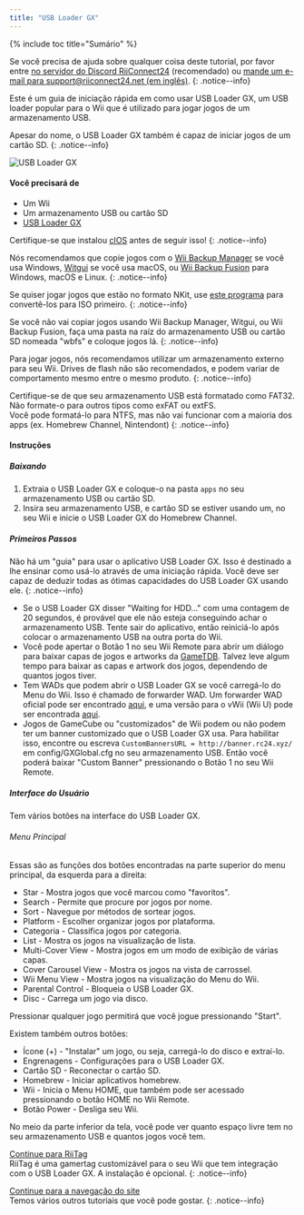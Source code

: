 ```yaml
---
title: "USB Loader GX"
---
```


{% include toc title="Sumário" %}

Se você precisa de ajuda sobre qualquer coisa deste tutorial, por favor entre [no servidor do Discord RiiConnect24](https://discord.gg/rc24) (recomendado) ou [mande um e-mail para support@riiconnect24.net (em inglês)](mailto:support@riiconnect24.net).
{: .notice--info}

Este é um guia de iniciação rápida em como usar USB Loader GX, um USB loader popular para o Wii que é utilizado para jogar jogos de um armazenamento USB.

Apesar do nome, o USB Loader GX também é capaz de iniciar jogos de um cartão SD.
{: .notice--info}

![USB Loader GX](/images/usbloadergx.png)

#### Você precisará de

* Um Wii
* Um armazenamento USB ou cartão SD
* [USB Loader GX](https://oscwii.org/library/app/usbloader_gx)

Certifique-se que instalou [cIOS](/cios) antes de seguir isso!
{: .notice--info}

Nós recomendamos que copie jogos com o [Wii Backup Manager](/wiibackupmanager) se você usa Windows, [Witgui](https://desairem.com/wordpress/category/witgui-download/) se você usa macOS, ou [Wii Backup Fusion](https://github.com/larsenv/Wii-Backup-Fusion) para Windows, macOS e Linux.
{: .notice--info}

Se quiser jogar jogos que estão no formato NKit, use [este programa](https://gbatemp.net/download/nkit.36157/) para convertê-los para ISO primeiro.
{: .notice--info}

Se você não vai copiar jogos usando Wii Backup Manager, Witgui, ou Wii Backup Fusion, faça uma pasta na raíz do armazenamento USB ou cartão SD nomeada "wbfs" e coloque jogos lá.
{: .notice--info}

Para jogar jogos, nós recomendamos utilizar um armazenamento externo para seu Wii. Drives de flash não são recomendados, e podem variar de comportamento mesmo entre o mesmo produto.
{: .notice--info}

Certifique-se de que seu armazenamento USB está formatado como FAT32. Não formate-o para outros tipos como exFAT ou extFS. <br> Você pode formatá-lo para NTFS, mas não vai funcionar com a maioria dos apps (ex. Homebrew Channel, Nintendont)
{: .notice--info}

#### Instruções

##### Baixando

1. Extraia o USB Loader GX e coloque-o na pasta `apps` no seu armazenamento USB ou cartão SD.
2. Insira seu armazenamento USB, e cartão SD se estiver usando um, no seu Wii e inicie o USB Loader GX do Homebrew Channel.

##### Primeiros Passos

Não há um "guia" para usar o aplicativo USB Loader GX. Isso é destinado a lhe ensinar como usá-lo através de uma iniciação rápida. Você deve ser capaz de deduzir todas as ótimas capacidades do USB Loader GX usando ele.
{: .notice--info}

* Se o USB Loader GX disser "Waiting for HDD..." com uma contagem de 20 segundos, é provável que ele não esteja conseguindo achar o armazenamento USB. Tente sair do aplicativo, então reiniciá-lo após colocar o armazenamento USB na outra porta do Wii.
* Você pode apertar o Botão 1 no seu Wii Remote para abrir um diálogo para baixar capas de jogos e artworks da [GameTDB](https://gametdb.com/). Talvez leve algum tempo para baixar as capas e artwork dos jogos, dependendo de quantos jogos tiver.
* Tem WADs que podem abrir o USB Loader GX se você carregá-lo do Menu do Wii. Isso é chamado de forwarder WAD. Um forwarder WAD oficial pode ser encontrado [aqui](https://sourceforge.net/projects/usbloadergx/files/Releases/Forwarders/USB%20Loader%20GX-UNEO_Forwarder_5_1_AHBPROT.wad), e uma versão para o vWii (Wii U) pode ser encontrada [aqui](https://sourceforge.net/projects/usbloadergx/files/Releases/Forwarders/USB%20Loader%20GX-UNEO_Forwarder_5_1_AHBPROT_vWii%20%28Fix%29.wad).
* Jogos de GameCube ou "customizados" de Wii podem ou não podem ter um banner customizado que o USB Loader GX usa. Para habilitar isso, encontre ou escreva `CustomBannersURL = http://banner.rc24.xyz/` em config/GXGlobal.cfg no seu armazenamento USB. Então você poderá baixar "Custom Banner" pressionando o Botão 1 no seu Wii Remote.

##### Interface do Usuário

Tem vários botões na interface do USB Loader GX.

###### Menu Principal

Essas são as funções dos botões encontradas na parte superior do menu principal, da esquerda para a direita:

* Star - Mostra jogos que você marcou como "favoritos".
* Search - Permite que procure por jogos por nome.
* Sort - Navegue por métodos de sortear jogos.
* Platform - Escolher organizar jogos por plataforma.
* Categoria - Classifica jogos por categoria.
* List - Mostra os jogos na visualização de lista.
* Multi-Cover View - Mostra jogos em um modo de exibição de várias capas.
* Cover Carousel View - Mostra os jogos na vista de carrossel.
* Wii Menu View - Mostra jogos na visualização do Menu do Wii.
* Parental Control - Bloqueia o USB Loader GX.
* Disc - Carrega um jogo via disco.

Pressionar qualquer jogo permitirá que você jogue pressionando "Start".

Existem também outros botões:

* Ícone (+) - "Instalar" um jogo, ou seja, carregá-lo do disco e extraí-lo.
* Engrenagens - Configurações para o USB Loader GX.
* Cartão SD - Reconectar o cartão SD.
* Homebrew - Iniciar aplicativos homebrew.
* Wii - Inicia o Menu HOME, que também pode ser acessado pressionando o botão HOME no Wii Remote.
* Botão Power - Desliga seu Wii.

No meio da parte inferior da tela, você pode ver quanto espaço livre tem no seu armazenamento USB e quantos jogos você tem.

[Continue para RiiTag](riitag)<br> RiiTag é uma gamertag customizável para o seu Wii que tem integração com o USB Loader GX. A instalação é opcional.
{: .notice--info}

[Continue para a navegação do site](site-navigation)<br> Temos vários outros tutoriais que você pode gostar.
{: .notice--info}
